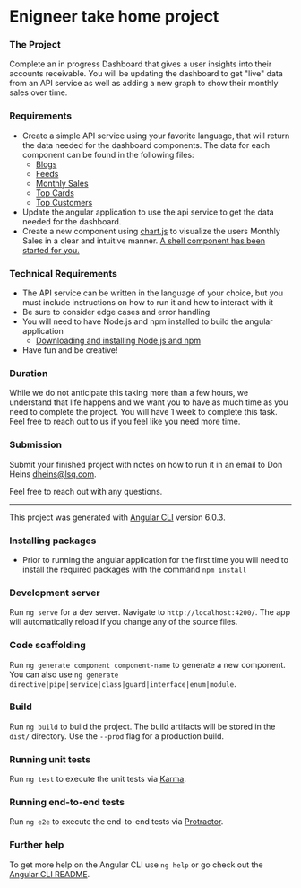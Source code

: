 # Enigneer take home project 

### The Project
Complete an in progress Dashboard that gives a user insights into their accounts receivable.  You will be updating the dashboard to get "live" data from an API service as well as adding a new graph to show their monthly sales over time.

### Requirements
* Create a simple API service using your favorite language, that will return the data needed for the dashboard components.  The data for each component can be found in the following files:
  * [Blogs](./src/app/dashboard/dashboard-components/blog-cards/blog-cards-data.ts)
  * [Feeds](./src/app/dashboard/dashboard-components/feeds/feeds-data.ts)
  * [Monthly Sales](./src/app/dashboard/dashboard-components/monthly-sales/monthly-sales-data.ts)
  * [Top Cards](./src/app/dashboard/dashboard-components/top-cards/top-cards-data.ts)
  * [Top Customers](./src/app/dashboard/dashboard-components/top-customers/top-customers-data.ts)
* Update the angular application to use the api service to get the data needed for the dashboard.  
* Create a new component using [chart.js](https://www.chartjs.org/) to visualize the users Monthly Sales in a clear and intuitive manner. [A shell component has been started for you.](./src/app/dashboard/dashboard-components/monthly-sales)

### Technical Requirements
* The API service can be written in the language of your choice, but you must include instructions on how to run it and how to interact with it
* Be sure to consider edge cases and error handling
* You will need to have Node.js and npm installed to build the angular application
  * [Downloading and installing Node.js and npm](https://docs.npmjs.com/downloading-and-installing-node-js-and-npm)
* Have fun and be creative!

### Duration
While we do not anticipate this taking more than a few hours, we understand that life happens and we want you to have as much time as you need to complete the project.  You will have 1 week to complete this task.  Feel free to reach out to us if you feel like you need more time.

### Submission
Submit your finished project with notes on how to run it in an email to Don Heins dheins@lsq.com.

Feel free to reach out with any questions.

---

This project was generated with [Angular CLI](https://github.com/angular/angular-cli) version 6.0.3.
### Installing packages
* Prior to running the angular application for the first time you will need to install the required packages with the command `npm install`

### Development server

Run `ng serve` for a dev server. Navigate to `http://localhost:4200/`. The app will automatically reload if you change any of the source files.

### Code scaffolding

Run `ng generate component component-name` to generate a new component. You can also use `ng generate directive|pipe|service|class|guard|interface|enum|module`.

### Build

Run `ng build` to build the project. The build artifacts will be stored in the `dist/` directory. Use the `--prod` flag for a production build.

### Running unit tests

Run `ng test` to execute the unit tests via [Karma](https://karma-runner.github.io).

### Running end-to-end tests

Run `ng e2e` to execute the end-to-end tests via [Protractor](http://www.protractortest.org/).

### Further help

To get more help on the Angular CLI use `ng help` or go check out the [Angular CLI README](https://github.com/angular/angular-cli/blob/master/README.md).
